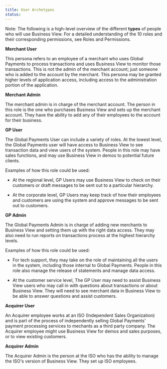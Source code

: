 ```yaml
---
title: User Archetypes
status:
---
```


Note: The following is a high-level overview of the different **types** of people who will use Business View. For a detailed understanding of the 10 roles and their corresponding permissions, see Roles and Permissions.


**Merchant User**
This persona refers to an employee of a merchant who uses Global Payments to process transactions and uses Business View to monitor those transactions. This is not the admin of the merchant account; just someone who is added to the account by the merchant. This persona may be granted higher levels of application access, including access to the administration portion of the application.
**Merchant Admin**
The merchant admin is in charge of the merchant account. The person in this role is the one who purchases Business View and sets up the merchant account. They have the ability to add any of their employees to the account for their business.**GP User**The Global Payments User can include a variety of roles. At the lowest level, the Global Payments user will have access to Business View to see transaction data and view users of the system. People in this role may have sales functions, and may use Business View in demos to potential future clients.Examples of how this role could be used:* At the regional level, GP Users may use Business View to check on their customers or draft messages to be sent out to a particular hierarchy.* At the corporate level, GP Users may keep track of how their employees and customers are using the system and approve messages to be sent out to customers.**GP Admin**The Global Payments Admin is in charge of adding new merchants to Business View and setting them up with the right data access. They may also need to run reports on transactions process at the highest hierarchy levels.

Examples of how this role could be used:

* For tech support, they may take on the role of maintaining all the users in the system, including those internal to Global Payments. People in this role also manage the release of statements and manage data access.

* At the customer service level, The GP User may need to assist Business View users who may call in with questions about transactions or about Business View. They will need to see merchant data in Business View to be able to answer questions and assist customers.**Acquirer User**An Acquirer employee works at an ISO (Independent Sales Organization) and is part of the process of independently selling Global Payments' payment processing services to mechants as a third party company. The Acquirer employee might use Business View for demos and sales purposes, or to view existing customers.**Acquirer Admin**
The Acquirer Admin is the person at the ISO who has the ability to manage the ISO's version of Business View. They set up ISO employees.